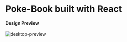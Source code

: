 # Poke-Book built with React
#### Design Preview
![desktop-preview](![image](https://github.com/eaglementality/Poke-Book/assets/97172881/d4ec836f-c3e1-40e1-9b4b-206e0d2dd23c)
)

